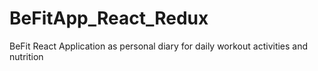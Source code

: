 # BeFitApp_React_Redux
BeFit React Application as personal diary for daily workout activities and nutrition
